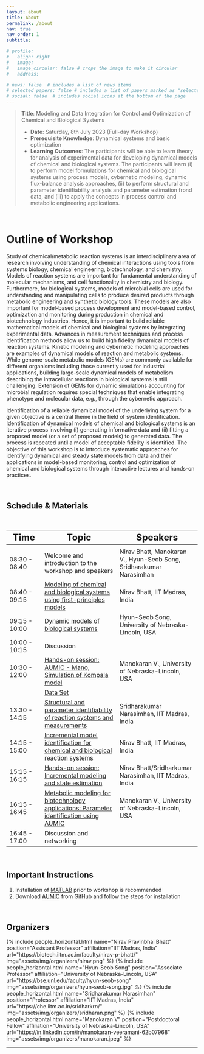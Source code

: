 ```yaml
---
layout: about
title: About
permalink: /about
nav: true
nav_order: 1
subtitle:

# profile:
#   align: right
#   image: 
#   image_circular: false # crops the image to make it circular
#   address: 

# news: false  # includes a list of news items
# selected_papers: false # includes a list of papers marked as "selected={true}"
# social: false  # includes social icons at the bottom of the page
---
```


> **Title**: Modeling and Data Integration for Control and Optimization of Chemical and Biological Systems
> - **Date**: Saturday, 8th July 2023 (Full-day Workshop)
> - **Prerequisite Knowledge**:  Dynamical systems and basic optimization
> - **Learning Outcomes**: The participants will be able to learn theory for analysis of experimental data for developing dynamical models of chemical and biological systems. The participants will learn (i) to perform model formulations for chemical and biological systems using process models, cybernetic modeling, dynamic flux-balance analysis approaches, (ii) to perform structural and parameter identifiability analysis and parameter estimation frond data, and (iii) to apply the concepts in process control and metabolic engineering applications.

&nbsp;
# Outline of Workshop

Study of chemical/metabolic reaction systems is an interdisciplinary area of research involving understanding of chemical interactions using tools from  systems biology, chemical engineering, biotechnology, and chemistry. Models of reaction systems are important for fundamental understanding of molecular mechanisms, and cell functionality in chemistry and biology. Furthermore, for biological systems, models of microbial cells  are used for understanding and manipulating cells to produce desired products through metabolic engineering and synthetic biology tools. These models are also important for model-based process development and model-based control, optimization and monitoring during production in chemical and biotechnology industries. Hence, it is important to build reliable mathematical models of chemical and biological systems by integrating experimental data.  Advances in measurement techniques and process identification methods allow us to build high fidelity dynamical models of reaction systems. Kinetic modeling and cybernetic modeling approaches are examples of dynamical models of reaction and metabolic systems. While genome-scale metabolic models (GEMs) are commonly available  for different organisms including those currently used for industrial applications, building large-scale dynamical  models of metabolism describing the intracellular reactions in biological systems is still challenging. Extension of GEMs for dynamic simulations accounting for microbial regulation requires special techniques that enable integrating phenotype and molecular data, e.g., through the cybernetic approach. 

Identification of a reliable dynamical model of the underlying system for a given objective is a central theme in the field of system identification. Identification of dynamical models of chemical and biological systems  is an iterative process involving (i) generating informative data and (ii) fitting a proposed model (or a set of proposed models) to generated data. The process is repeated until a model of acceptable fidelity is identified.  The objective of this workshop is to introduce systematic approaches for identifying dynamical and steady state models from data and their applications in model-based monitoring, control and optimization of chemical and biological systems through interactive lectures and hands-on practices. 

&nbsp;

## Schedule & Materials

&nbsp;

| <font size = 5> Time </font> | <font size = 5> Topic </font>                                                                                                    | <font size = 5> Speakers </font>                                    |
| ---------------------------- | -------------------------------------------------------------------------------------------------------------------------------- | ------------------------------------------------------------------- |
| <img width=200/>             | <img width=200/>                                                                                                                 | <img width=200/>                                                    |
| 08:30 - 08.40                | Welcome and introduction to the workshop and speakers                                                                            | Nirav Bhatt, Manokaran V., Hyun-Seob Song, Sridharakumar Narasimhan |
| 08:40 - 09:15                | [Modeling of chemical and biological systems using first-principles models](https://drive.google.com/file/d/1oForYFsh2QvIfRysUTxc2tl_9579bnMD/view?usp=drive_link)                                                        | Nirav Bhatt, IIT Madras, India                                      |
| 09:15 - 10:00                | [Dynamic models of biological systems](https://drive.google.com/file/d/1ozGhdxorX11rjJK1Fm9iIF-f_EaNd8gR/view?usp=drive_link)                                                                                             | Hyun-Seob Song, University of Nebraska-Lincoln, USA                 |
| 10:00 - 10:15                | Discussion                                                                                                                       |                                                                     |
| 10:30 - 12:00                | [Hands-on session: AUMIC - Mano, Simulation of Kompala model](https://github.com/hyunseobsong/aumic)                             | Manokaran V., University of Nebraska-Lincoln, USA
|                              | [Data Set](https://drive.google.com/drive/folders/1DbnTuJpwJ9cCIkfjH4tbAKWHHZM1r10E)                                             |
| 13.30 - 14:15                | [Structural and parameter identifiability of reaction systems and measurements](https://drive.google.com/file/d/1rqYqG5Qnos5omJp72GAGuLOT7W3pVqpY/view?usp=drive_link)                                                    | Sridharakumar Narasimhan, IIT Madras, India                         |
| 14:15 - 15:00                | [Incremental model identification for chemical and biological reaction systems](https://drive.google.com/file/d/1eOvOYpcB6r0snVmtUMBH7NoMz82qRRd8/view?usp=drive_link)                                                    | Nirav Bhatt, IIT Madras, India                                      |
| 15:15 - 16:15                | [Hands-on session: Incremental modeling and  state estimation](https://github.com/Wickkey/Dual_Degree_Project)                   | Nirav Bhatt/Sridharkumar Narasimhan, IIT Madras, India              |
| 16:15 - 16:45                | [Metabolic modeling for biotechnology applications: Parameter identification using AUMIC](https://github.com/hyunseobsong/aumic) | Manokaran V., University of Nebraska-Lincoln, USA                   |
| 16:45 - 17:00                | Discussion and networking                                                                                                        |                                                                     |

&nbsp;

## Important Instructions
1. Installation of [MATLAB](https://www.mathworks.com/help/install/ug/install-products-with-internet-connection.html) prior to workshop is recommended
2. Download [AUMIC](https://github.com/hyunseobsong/aumic) from GitHub and follow the steps for installation

&nbsp;

## Organizers

<div class="row row-cols-2 projects pt-3 pb-3">
  {% include people_horizontal.html name="Nirav Pravinbhai Bhatt" position="Assistant Professor" affiliation="IIT Madras, India" url="https://biotech.iitm.ac.in/faculty/nirav-p-bhatt/" img="assets/img/organizers/nirav.png" %}
  {% include people_horizontal.html name="Hyun-Seob Song" position="Associate Professor" affiliation="University of Nebraska-Lincoln, USA" url="https://bse.unl.edu/faculty/hyun-seob-song" img="assets/img/organizers/hyun-seob-song.jpg" %}
  {% include people_horizontal.html name="Sridharakumar Narasimhan" position="Professor" affiliation="IIT Madras, India" url="https://che.iitm.ac.in/sridharkrn/" img="assets/img/organizers/sridharan.png" %}
  {% include people_horizontal.html name="Manokaran V" position="Postdoctoral Fellow" affiliation="University of Nebraska-Lincoln, USA" url="https://in.linkedin.com/in/manokaran-veeramani-62b07968" img="assets/img/organizers/manokaran.jpeg" %}
</div>

---
